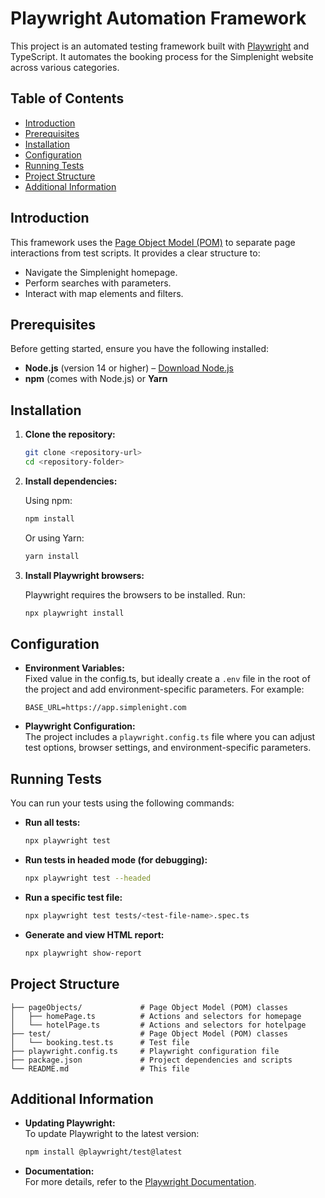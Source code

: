 
# Playwright Automation Framework

This project is an automated testing framework built with [Playwright](https://playwright.dev) and TypeScript. It automates the booking process for the Simplenight website across various categories.

## Table of Contents

- [Introduction](#introduction)
- [Prerequisites](#prerequisites)
- [Installation](#installation)
- [Configuration](#configuration)
- [Running Tests](#running-tests)
- [Project Structure](#project-structure)
- [Additional Information](#additional-information)

## Introduction

This framework uses the [Page Object Model (POM)](https://www.selenium.dev/documentation/test_practices/encouraged/page_object_models/) to separate page interactions from test scripts. It provides a clear structure to:
- Navigate the Simplenight homepage.
- Perform searches with parameters.
- Interact with map elements and filters.

## Prerequisites

Before getting started, ensure you have the following installed:
- **Node.js** (version 14 or higher) – [Download Node.js](https://nodejs.org)
- **npm** (comes with Node.js) or **Yarn**

## Installation

1. **Clone the repository:**

   ```bash
   git clone <repository-url>
   cd <repository-folder>
   ```

2. **Install dependencies:**

   Using npm:
   ```bash
   npm install
   ```

   Or using Yarn:
   ```bash
   yarn install
   ```

3. **Install Playwright browsers:**

   Playwright requires the browsers to be installed. Run:
   ```bash
   npx playwright install
   ```

## Configuration

- **Environment Variables:**  
  Fixed value in the config.ts, but ideally create a `.env` file in the root of the project and add environment-specific parameters. For example:
  ```env
  BASE_URL=https://app.simplenight.com
  ```

- **Playwright Configuration:**  
  The project includes a `playwright.config.ts` file where you can adjust test options, browser settings, and environment-specific parameters.

## Running Tests

You can run your tests using the following commands:

- **Run all tests:**
  ```bash
  npx playwright test
  ```

- **Run tests in headed mode (for debugging):**
  ```bash
  npx playwright test --headed
  ```

- **Run a specific test file:**
  ```bash
  npx playwright test tests/<test-file-name>.spec.ts
  ```

- **Generate and view HTML report:**
  ```bash
  npx playwright show-report
  ```

## Project Structure

```
├── pageObjects/             # Page Object Model (POM) classes
│   ├── homePage.ts          # Actions and selectors for homepage
│   └── hotelPage.ts         # Actions and selectors for hotelpage
├── test/                    # Page Object Model (POM) classes
│   └── booking.test.ts      # Test file
├── playwright.config.ts     # Playwright configuration file
├── package.json             # Project dependencies and scripts
└── README.md                # This file
```

## Additional Information

- **Updating Playwright:**  
  To update Playwright to the latest version:
  ```bash
  npm install @playwright/test@latest
  ```

- **Documentation:**  
  For more details, refer to the [Playwright Documentation](https://playwright.dev/docs/intro).